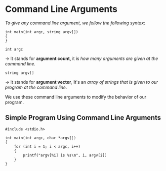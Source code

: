# Command Line Arguments
*To give any command line argument, we follow the following syntax;*

	int main(int argc, string argv[])
	{
	}

	int argc
-> It stands for **argument count**, it is *how many arguments are given at the command line.*

	string argv[]
-> It stands for **argument vector**, It's an *array of strings that is given to our program at the command line.*

We use these command line arguments to modify the behavior of our program.

## Simple Program Using Command Line Arguments

	#include <stdio.h>

	int main(int argc, char *argv[])
	{
		for (int i = 1; i < argc, i++)
		{
			printf("argv[%i] is %s\n", i, argv[i])
		}
	}